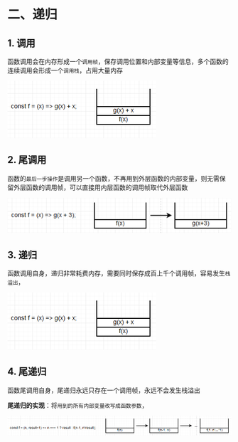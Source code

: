 # 二、递归

## 1. 调用

函数调用会在内存形成一个`调用帧`，保存调用位置和内部变量等信息，多个函数的连续调用会形成一个`调用栈`，占用大量内存

![调用](https://github.com/yuyuyuzhang/Blog/blob/master/images/JS/%E5%87%BD%E6%95%B0/%E8%B0%83%E7%94%A8.png)

## 2. 尾调用

函数的`最后一步操作`是调用另一个函数，不再用到外层函数的内部变量，则无需保留外层函数的调用帧，可以直接用内层函数的调用帧取代外层函数

![尾调用](https://github.com/yuyuyuzhang/Blog/blob/master/images/JS/%E5%87%BD%E6%95%B0/%E5%B0%BE%E8%B0%83%E7%94%A8.png)

## 3. 递归

函数调用自身，递归非常耗费内存，需要同时保存成百上千个调用帧，容易发生`栈溢出`，

![递归](https://github.com/yuyuyuzhang/Blog/blob/master/images/JS/%E5%87%BD%E6%95%B0/%E8%B0%83%E7%94%A8.png)

## 4. 尾递归

函数尾调用自身，尾递归永远只存在一个调用帧，永远不会发生栈溢出

**尾递归的实现**：将`用到的所有内部变量改写成函数参数`，

![尾递归](https://github.com/yuyuyuzhang/Blog/blob/master/images/JS/%E5%87%BD%E6%95%B0/%E5%B0%BE%E9%80%92%E5%BD%92.png)
